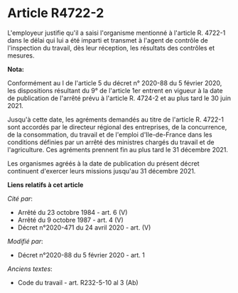 # Article R4722-2

L'employeur justifie qu'il a saisi l'organisme mentionné à l'article R. 4722-1 dans le délai qui lui a été imparti et
transmet à l'agent de contrôle de l'inspection du travail, dès leur réception, les résultats des contrôles et mesures.

**Nota:**

Conformément au I de l'article 5 du décret n° 2020-88 du 5 février 2020, les dispositions résultant du 9° de l'article 1er
entrent en vigueur à la date de publication de l'arrêté prévu à l'article R. 4724-2 et au plus tard le 30 juin 2021.

Jusqu'à cette date, les agréments demandés au titre de l'article R. 4722-1 sont accordés par le directeur régional des
entreprises, de la concurrence, de la consommation, du travail et de l'emploi d'Ile-de-France dans les conditions définies
par un arrêté des ministres chargés du travail et de l'agriculture. Ces agréments prennent fin au plus tard le 31 décembre
2021.

Les organismes agréés à la date de publication du présent décret continuent d'exercer leurs missions jusqu'au 31 décembre
2021.

**Liens relatifs à cet article**

_Cité par_:

  - Arrêté du 23 octobre 1984 - art. 6 (V)
  - Arrêté du 9 octobre 1987 - art. 4 (V)
  - Décret n°2020-471 du 24 avril 2020 - art. (V)

_Modifié par_:

  - Décret n°2020-88 du 5 février 2020 - art. 1

_Anciens textes_:

  - Code du travail - art. R232-5-10 al 3 (Ab)
